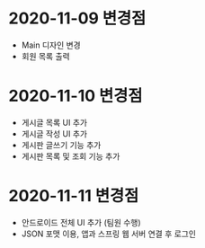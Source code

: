 # 2020-11-09 변경점

 - Main 디자인 변경
 - 회원 목록 출력

# 2020-11-10 변경점

 - 게시글 목록 UI 추가
 - 게시글 작성 UI 추가
 - 게시판 글쓰기 기능 추가
 - 게시판 목록 및 조회 기능 추가
 
 
 # 2020-11-11 변경점
 
 - 안드로이드 전체 UI 추가 (팀원 수행)
 - JSON 포맷 이용, 앱과 스프링 웹 서버 연결 후 로그인 
